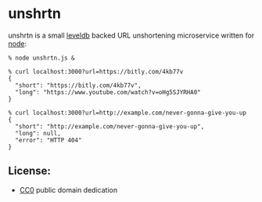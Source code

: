 # unshrtn

unshrtn is a small [leveldb][1] backed URL unshortening microservice written
for [node][2]:

    % node unshrtn.js &

    % curl localhost:3000?url=https://bitly.com/4kb77v
    {
      "short": "https://bitly.com/4kb77v",
      "long": "https://www.youtube.com/watch?v=oHg5SJYRHA0"
    }

    % curl localhost:3000?url=http://example.com/never-gonna-give-you-up
    {
      "short": "http://example.com/never-gonna-give-you-up",
      "long": null,
      "error": "HTTP 404"
    }

## License:

* [CC0](LICENSE) public domain dedication


[1]: https://code.google.com/p/leveldb/
[2]: http://nodejs.org


